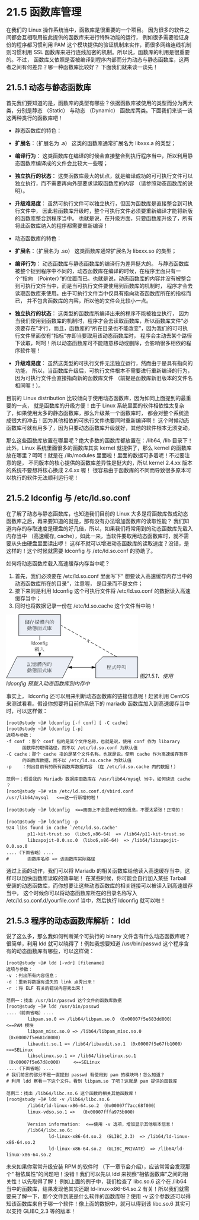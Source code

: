 # 21.5 函数库管理

在我们的 Linux 操作系统当中，函数库是很重要的一个项目。 因为很多的软件之间都会互相取用彼此提供的函数库来进行特殊功能的运行， 例如很多需要验证身份的程序都习惯利用 PAM 这个模块提供的验证机制来实作，而很多网络连线机制则习惯利用 SSL 函数库来进行连线加密的机制。所以说，函数库的利用是很重要的。不过， 函数库又依照是否被编译到程序内部而分为动态与静态函数库，这两者之间有何差异？哪一种函数库比较好？ 下面我们就来谈一谈先！

## 21.5.1 动态与静态函数库

首先我们要知道的是，函数库的类型有哪些？依据函数库被使用的类型而分为两大类，分别是静态 （Static） 与动态 （Dynamic） 函数库两类。下面我们来谈一谈这两种类行的函数库吧！

-   静态函数库的特色：

-   **扩展名**：（扩展名为 .a） 这类的函数库通常扩展名为 libxxx.a 的类型；

-   **编译行为**： 这类函数库在编译的时候会直接整合到执行程序当中，所以利用静态函数库编译成的文件会比较大一些喔；

-   **独立执行的状态**： 这类函数库最大的优点，就是编译成功的可可执行文件可以独立执行，而不需要再向外部要求读取函数库的内容 （请参照动态函数库的说明）。

-   **升级难易度**： 虽然可执行文件可以独立执行，但因为函数库是直接整合到可执行文件中， 因此若函数库升级时，整个可执行文件必须要重新编译才能将新版的函数库整合到程序当中。 也就是说，在升级方面，只要函数库升级了，所有将此函数库纳入的程序都需要重新编译！

-   动态函数库的特色：

-   **扩展名**：（扩展名为 .so） 这类函数库通常扩展名为 libxxx.so 的类型；

-   **编译行为**： 动态函数库与静态函数库的编译行为差异挺大的。 与静态函数库被整个捉到程序中不同的，动态函数库在编译的时候，在程序里面只有一个“指向 （Pointer）”的位置而已。也就是说，动态函数库的内容并没有被整合到可执行文件当中，而是当可执行文件要使用到函数库的机制时， 程序才会去读取函数库来使用。由于可执行文件当中仅具有指向动态函数库所在的指标而已， 并不包含函数库的内容，所以他的文件会比较小一点。

-   **独立执行的状态**： 这类型的函数库所编译出来的程序不能被独立执行， 因为当我们使用到函数库的机制时，程序才会去读取函数库，所以函数库文件“必须要存在”才行，而且，函数库的“所在目录也不能改变”，因为我们的可可执行文件里面仅有“指标”亦即当要取用该动态函数库时， 程序会主动去某个路径下读取，呵呵！所以动态函数库可不能随意移动或删除，会影响很多相依的程序软件喔！

-   **升级难易度**： 虽然这类型的可执行文件无法独立运行，然而由于是具有指向的功能， 所以，当函数库升级后，可执行文件根本不需要进行重新编译的行为，因为可执行文件会直接指向新的函数库文件 （前提是函数库新旧版本的文件名相同喔！）。

目前的 Linux distribution 比较倾向于使用动态函数库，因为如同上面提到的最重要的一点， 就是函数库的升级方便！由于 Linux 系统里面的软件相依性太复杂了，如果使用太多的静态函数库，那么升级某一个函数库时， 都会对整个系统造成很大的冲击！因为其他相依的可执行文件也要同时重新编译啊！ 这个时候动态函数库可就有用多了，因为只要动态函数库升级就好，其他的软件根本无须变动。

那么这些函数库放置在哪里呢？绝大多数的函数库都放置在：/lib64, /lib 目录下！ 此外，Linux 系统里面很多的函数库其实 kernel 就提供了，那么 kernel 的函数库放在哪里？呵呵！就是在 /lib/modules 里面啦！里面的数据可多着呢！不过要注意的是， 不同版本的核心提供的函数库差异性是挺大的，所以 kernel 2.4.xx 版本的系统不要想将核心换成 2.6.xx 喔！ 很容易由于函数库的不同而导致很多原本可以执行的软件无法顺利运行呢！

## 21.5.2 ldconfig 与 /etc/ld.so.conf

在了解了动态与静态函数库，也知道我们目前的 Linux 大多是将函数库做成动态函数库之后，再来要知道的就是，那有没有办法增加函数库的读取性能？ 我们知道内存的存取速度是硬盘的好几倍，所以，如果我们将常用到的动态函数库先载入内存当中 （高速缓存, cache），如此一来，当软件要取用动态函数库时，就不需要从头由硬盘里面读出啰！ 这样不就可以增进动态函数库的读取速度？没错，是这样的！这个时候就需要 ldconfig 与 /etc/ld.so.conf 的协助了。

如何将动态函数库载入高速缓存内存当中呢？

1.  首先，我们必须要在 /etc/ld.so.conf 里面写下“ 想要读入高速缓存内存当中的动态函数库所在的目录”，注意喔， 是目录而不是文件；
2.  接下来则是利用 ldconfig 这个可执行文件将 /etc/ld.so.conf 的数据读入高速缓存当中；
3.  同时也将数据记录一份在 /etc/ld.so.cache 这个文件当中呐！

![使用 ldconfig 预载入动态函数库到内存中](../pic/ldconfig.gif)
*图21.5.1、使用 ldconfig 预载入动态函数库到内存中*

事实上， ldconfig 还可以用来判断动态函数库的链接信息呢！赶紧利用 CentOS 来测试看看。假设你想要将目前你系统下的 mariadb 函数库加入到高速缓存当中时，可以这样做：

```shell
[root@study ~]# ldconfig [-f conf] [ -C cache]
[root@study ~]# ldconfig [-p]
选项与参数：
-f conf ：那个 conf 指的是某个文件名称，也就是说，使用 conf 作为 libarary 
      函数库的取得路径，而不以 /etc/ld.so.conf 为默认值
-C cache：那个 cache 指的是某个文件名称，也就是说，使用 cache 作为高速缓存暂存
      的函数库数据，而不以 /etc/ld.so.cache 为默认值
-p    ：列出目前有的所有函数库数据内容 （在 /etc/ld.so.cache 内的数据！）

范例一：假设我的 Mariadb 数据库函数库在 /usr/lib64/mysql 当中，如何读进 cache ？
[root@study ~]# vim /etc/ld.so.conf.d/vbird.conf
/usr/lib64/mysql   <==这一行新增的啦！

[root@study ~]# ldconfig  <==画面上不会显示任何的信息，不要太紧张！正常的！

[root@study ~]# ldconfig -p
924 libs found in cache `/etc/ld.so.cache'
        p11-kit-trust.so （libc6,x86-64） => /lib64/p11-kit-trust.so
        libzapojit-0.0.so.0 （libc6,x86-64） => /lib64/libzapojit-0.0.so.0
....（下面省略）....
#       函数库名称 => 该函数库实际路径
```

通过上面的动作，我们可以将 Mariadb 的相关函数库给他读入高速缓存当中，这样可以加快函数库读取的效率呢！ 在某些时候，你可能会自行加入某些 Tarball 安装的动态函数库，而你想要让这些动态函数库的相关链接可以被读入到高速缓存当中， 这个时候你可以将动态函数库所在的目录名称写入 /etc/ld.so.conf.d/yourfile.conf 当中，然后执行 ldconfig 就可以啦！

## 21.5.3 程序的动态函数库解析： ldd

说了这么多，那么我如何判断某个可执行的 binary 文件含有什么动态函数库呢？很简单，利用 ldd 就可以晓得了！例如我想要知道 /usr/bin/passwd 这个程序含有的动态函数库有哪些，可以这样做：

```shell
[root@study ~]# ldd [-vdr] [filename]
选项与参数：
-v ：列出所有内容信息；
-d ：重新将数据有遗失的 link 点秀出来！
-r ：将 ELF 有关的错误内容秀出来！

范例一：找出 /usr/bin/passwd 这个文件的函数库数据
[root@study ~]# ldd /usr/bin/passwd
....（前面省略）....
        libpam.so.0 => /lib64/libpam.so.0 （0x00007f5e683dd000）            <==PAM 模块
        libpam_misc.so.0 => /lib64/libpam_misc.so.0 （0x00007f5e681d8000）
        libaudit.so.1 => /lib64/libaudit.so.1 （0x00007f5e67fb1000）        <==SELinux
        libselinux.so.1 => /lib64/libselinux.so.1 （0x00007f5e67d8c000）    <==SELinux
....（下面省略）....
# 我们前言的部分不是一直提到 passwd 有使用到 pam 的模块吗！怎么知道？
# 利用 ldd 察看一下这个文件，看到 libpam.so 了吧？这就是 pam 提供的函数库

范例二：找出 /lib64/libc.so.6 这个函数的相关其他函数库！
[root@study ~]# ldd -v /lib64/libc.so.6
        /lib64/ld-linux-x86-64.so.2 （0x00007f7acc68f000）
        linux-vdso.so.1 =>  （0x00007fffa975b000）

        Version information:  <==使用 -v 选项，增加显示其他版本信息！
        /lib64/libc.so.6:
                ld-linux-x86-64.so.2 （GLIBC_2.3） => /lib64/ld-linux-x86-64.so.2
                ld-linux-x86-64.so.2 （GLIBC_PRIVATE） => /lib64/ld-linux-x86-64.so.2
```

未来如果你常常升级安装 RPM 的软件时 （下一章节会介绍），应该常常会发现那个“ 相依属性”的问题吧！没错！我们可以先以 ldd 来视察“相依函数库”之间的相关性！以先取得了解！ 例如上面的例子中，我们检查了 libc.so.6 这个在 /lib64 当中的函数库，结果发现他其实还跟 ld-linux-x86-64.so.2 有关！所以我们就需要来了解一下，那个文件到底是什么软件的函数库呀？使用 -v 这个参数还可以得知该函数库来自于哪一个软件！像上面的数据中，就可以得到该 libc.so.6 其实可以支持 GLIBC_2.3 等的版本！